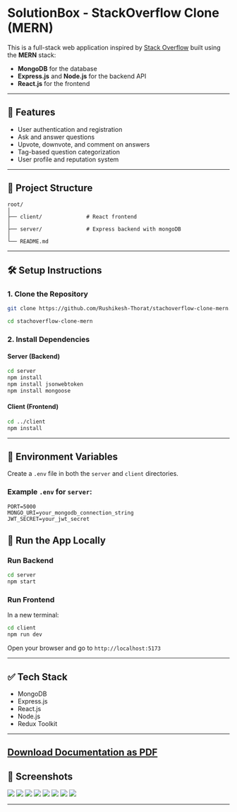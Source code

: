 # SolutionBox - StackOverflow Clone (MERN)

This is a full-stack web application inspired by [Stack Overflow](https://stackoverflow.com/) built using the **MERN** stack:
- **MongoDB** for the database
- **Express.js** and **Node.js** for the backend API
- **React.js** for the frontend

---

## 🚀 Features

- User authentication and registration
- Ask and answer questions
- Upvote, downvote, and comment on answers
- Tag-based question categorization
- User profile and reputation system

---

## 📁 Project Structure

```
root/
│
├── client/              # React frontend
│
├── server/              # Express backend with mongoDB
│
└── README.md
```

---

## 🛠️ Setup Instructions

### 1. Clone the Repository

```bash
git clone https://github.com/Rushikesh-Thorat/stachoverflow-clone-mern.git

cd stachoverflow-clone-mern
```

### 2. Install Dependencies

#### Server (Backend)

```bash
cd server
npm install
npm install jsonwebtoken
npm install mongoose
```

#### Client (Frontend)

```bash
cd ../client
npm install

```

---

## 🔧 Environment Variables

Create a `.env` file in both the `server` and `client` directories.

### Example `.env` for `server`:

```
PORT=5000
MONGO_URI=your_mongodb_connection_string
JWT_SECRET=your_jwt_secret
```



## 🧪 Run the App Locally

### Run Backend

```bash
cd server
npm start
```

### Run Frontend

In a new terminal:

```bash
cd client
npm run dev
```

Open your browser and go to `http://localhost:5173`

---

## ✅ Tech Stack

- MongoDB
- Express.js
- React.js
- Node.js
- Redux Toolkit


---


[Download Documentation as PDF](00_Documentations/doc_for_git.pdf)
---
## 📸 Screenshots
![](00_Documentations/1.png)
![](00_Documentations/2.png)
![](00_Documentations/3.png)
![](00_Documentations/4.png)
![](00_Documentations/5.png)
![](00_Documentations/6.png)
![](00_Documentations/7.png)
![](00_Documentations/8.png)

---

